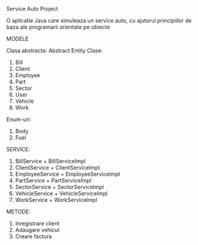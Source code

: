 Service Auto Project

O aplicatie Java care simuleaza un service auto, cu ajutorul principiilor de baza ale programarii orientate pe obiecte


MODELE

Clasa abstracta: Abstract Entity
Clase:
1. Bill
2. Client
3. Employee
4. Part
5. Sector
6. User
7. Vehicle
8. Work

Enum-uri:
1. Body
2. Fuel


SERVICE:

1. BillService + BillServiceImpl
2. ClientService + ClientServiceImpl
3. EmployeeService + EmployeeServiceImpl
4. PartService + PartServiceImpl
5. SectorService + SectorServiceImpl
6. VehicleService + VehicleServiceImpl
7. WorkService + WorkServiceImpl

METODE:
1. Inregistrare client
2. Adaugare vehicul
3. Creare factura
